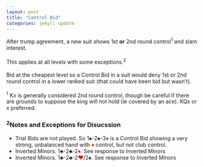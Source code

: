 ```yaml
---
layout: post
title: "Control Bid"
categories: jekyll update
---
```


After trump agreement, a new suit shows 1st **or** 2nd round control<sup>1</sup> and slam interest.<br><br>
This applies at all levels with some exceptions.<sup>2</sup><br><br>
Bid at the cheapest level so a Control Bid in a suit would deny 1st or 2nd round control in a lower ranked suit (that could have been bid but wasn’t).<br><br>
<sup>1</sup> Kx is generally considered 2nd round control, though be careful if there are grounds to suppose the king will not hold (ie covered by an ace). KQx or x preferred.

### <sup>2</sup>Notes and Exceptions for Disucssion
- Trial Bids are not played. So 1&spades;-2&spades;-3<span style='color:red;'>&diams;</span> is a Control Bid showing a very strong, unbalanced hand with <span style='color:red;'>&diams;</span> control, but not club control.
- Inverted Minors. 1&clubs;-2&clubs;-2<span style='color:red;'>&diams;</span>. See response to Inverted Minors
- Inverted Minors. 1&clubs;-2&clubs;-2<span style='color:red;'>&hearts;</span>/2&spades;. See response to Inverted Minors

